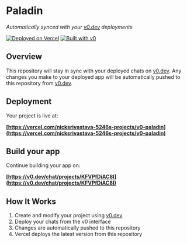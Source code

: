 # Paladin

*Automatically synced with your [v0.dev](https://v0.dev) deployments*

[![Deployed on Vercel](https://img.shields.io/badge/Deployed%20on-Vercel-black?style=for-the-badge&logo=vercel)](https://vercel.com/nicksrivastava-5246s-projects/v0-paladin)
[![Built with v0](https://img.shields.io/badge/Built%20with-v0.dev-black?style=for-the-badge)](https://v0.dev/chat/projects/KFVPfDiAC8I)

## Overview

This repository will stay in sync with your deployed chats on [v0.dev](https://v0.dev).
Any changes you make to your deployed app will be automatically pushed to this repository from [v0.dev](https://v0.dev).

## Deployment

Your project is live at:

**[https://vercel.com/nicksrivastava-5246s-projects/v0-paladin](https://vercel.com/nicksrivastava-5246s-projects/v0-paladin)**

## Build your app

Continue building your app on:

**[https://v0.dev/chat/projects/KFVPfDiAC8I](https://v0.dev/chat/projects/KFVPfDiAC8I)**

## How It Works

1. Create and modify your project using [v0.dev](https://v0.dev)
2. Deploy your chats from the v0 interface
3. Changes are automatically pushed to this repository
4. Vercel deploys the latest version from this repository